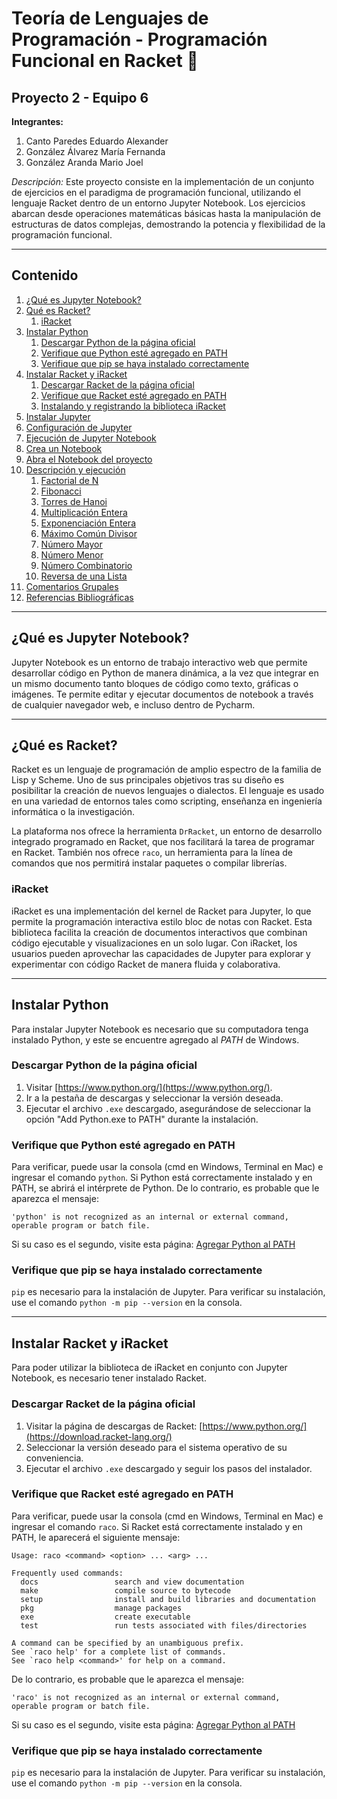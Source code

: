 # Teoría de Lenguajes de Programación - Programación Funcional en Racket 🚀

## Proyecto 2 - Equipo 6

**Integrantes:**
1. Canto Paredes Eduardo Alexander
2. González Álvarez María Fernanda
3. González Aranda Mario Joel

*Descripción:*
Este proyecto consiste en la implementación de un conjunto de ejercicios en el paradigma de programación funcional, utilizando el lenguaje Racket dentro de un entorno Jupyter Notebook. Los ejercicios abarcan desde operaciones matemáticas básicas hasta la manipulación de estructuras de datos complejas, demostrando la potencia y flexibilidad de la programación funcional.

---

## Contenido

1. [¿Qué es Jupyter Notebook?](#qué-es-jupyter-notebook)
2. [Qué es Racket?](#qué-es-racket)
   1. [iRacket](#iracket)
2. [Instalar Python](#instalar-python)
   1. [Descargar Python de la página oficial](#descargar-python-de-la-página-oficial)
   2. [Verifique que Python esté agregado en PATH](#verifique-que-python-esté-agregado-en-path)
   3. [Verifique que pip se haya instalado correctamente](#verifique-que-pip-se-haya-instalado-correctamente)
3. [Instalar Racket y iRacket](#instalar-racket)
   1. [Descargar Racket de la página oficial](#descargar-racket-de-la-página-oficial)
   2. [Verifique que Racket esté agregado en PATH](#verifique-que-racket-esté-agregado-en-path)
   3. [Instalando y registrando la biblioteca iRacket](#instalando-la-biblioteca-iracket)
4. [Instalar Jupyter](#instalar-jupyter)
5. [Configuración de Jupyter](#configuración-de-jupyter)
6. [Ejecución de Jupyter Notebook](#ejecución-de-jupyter-notebook)
7. [Crea un Notebook](#crea-un-notebook)
8. [Abra el Notebook del proyecto](#abra-el-notebook-del-proyecto)
9. [Descripción y ejecución](#descripción-y-ejecución)
   1. [Factorial de N](#factorial-de-n)
   2. [Fibonacci](#fibonacci)
   3. [Torres de Hanoi](#torres-de-hanoi)
   4. [Multiplicación Entera](#multiplicación-entera)
   5. [Exponenciación Entera](#exponenciación-entera)
   6. [Máximo Común Divisor](#máximo-común-divisor)
   7. [Número Mayor](#número-mayor)
   8. [Número Menor](#número-menor)
   9. [Número Combinatorio](#número-combinatorio)
   10. [Reversa de una Lista](#reversa-de-una-lista)
10. [Comentarios Grupales](#comentarios-grupales)
11. [Referencias Bibliográficas](#referencias-bibliográficas)

---

## ¿Qué es Jupyter Notebook?

Jupyter Notebook es un entorno de trabajo interactivo web que permite desarrollar código en Python de manera dinámica, a la vez que integrar en un mismo documento tanto bloques de código como texto, gráficas o imágenes. Te permite editar y ejecutar documentos de notebook a través de cualquier navegador web, e incluso dentro de Pycharm.

---

## ¿Qué es Racket?

Racket es un lenguaje de programación de amplio espectro de la familia de Lisp y Scheme. Uno de sus principales objetivos tras su diseño es posibilitar la creación de nuevos lenguajes o dialectos. El lenguaje es usado en una variedad de entornos tales como scripting, enseñanza en ingeniería informática o la investigación.

La plataforma nos ofrece la herramienta `DrRacket`, un entorno de desarrollo integrado programado en Racket, que nos facilitará la tarea de programar en Racket. También nos ofrece `raco`, un herramienta para la línea de comandos que nos permitirá instalar paquetes o compilar librerías.

### iRacket

iRacket es una implementación del kernel de Racket para Jupyter, lo que permite la programación interactiva estilo bloc de notas con Racket. Esta biblioteca facilita la creación de documentos interactivos que combinan código ejecutable y visualizaciones en un solo lugar. Con iRacket, los usuarios pueden aprovechar las capacidades de Jupyter para explorar y experimentar con código Racket de manera fluida y colaborativa.

---

## Instalar Python

Para instalar Jupyter Notebook es necesario que su computadora tenga instalado Python, y este se encuentre agregado al _PATH_ de Windows.

### Descargar Python de la página oficial

1. Visitar [https://www.python.org/](https://www.python.org/).
2. Ir a la pestaña de descargas y seleccionar la versión deseada.
3. Ejecutar el archivo `.exe` descargado, asegurándose de seleccionar la opción "Add Python.exe to PATH" durante la instalación.

### Verifique que Python esté agregado en PATH

Para verificar, puede usar la consola (cmd en Windows, Terminal en Mac) e ingresar el comando `python`. Si Python está correctamente instalado y en PATH, se abrirá el intérprete de Python. De lo contrario, es probable que le aparezca el mensaje:

```
'python' is not recognized as an internal or external command, operable program or batch file.
```
Si su caso es el segundo, visite esta página: [Agregar Python al PATH](https://www.scielo.org.mx/avaliacao/manual_marcacion/instalacion_markup_paths.html)

### Verifique que pip se haya instalado correctamente

`pip` es necesario para la instalación de Jupyter. Para verificar su instalación, use el comando `python -m pip --version` en la consola.

---

## Instalar Racket y iRacket

Para poder utilizar la biblioteca de iRacket en conjunto con Jupyter Notebook, es necesario tener instalado Racket.

### Descargar Racket de la página oficial

1. Visitar la página de descargas de Racket: [https://www.python.org/](https://download.racket-lang.org/)
2. Seleccionar la versión deseado para el sistema operativo de su conveniencia.
3. Ejecutar el archivo `.exe` descargado y seguir los pasos del instalador.

### Verifique que Racket esté agregado en PATH

Para verificar, puede usar la consola (cmd en Windows, Terminal en Mac) e ingresar el comando `raco`. Si Racket está correctamente instalado y en PATH, le aparecerá el siguiente mensaje:

```
Usage: raco <command> <option> ... <arg> ...

Frequently used commands:
  docs                 search and view documentation
  make                 compile source to bytecode
  setup                install and build libraries and documentation
  pkg                  manage packages
  exe                  create executable
  test                 run tests associated with files/directories

A command can be specified by an unambiguous prefix.
See `raco help' for a complete list of commands.
See `raco help <command>' for help on a command.
```
De lo contrario, es probable que le aparezca el mensaje:
```
'raco' is not recognized as an internal or external command,
operable program or batch file.
```
Si su caso es el segundo, visite esta página: [Agregar Python al PATH](https://www.scielo.org.mx/avaliacao/manual_marcacion/instalacion_markup_paths.html)

### Verifique que pip se haya instalado correctamente

`pip` es necesario para la instalación de Jupyter. Para verificar su instalación, use el comando `python -m pip --version` en la consola.

